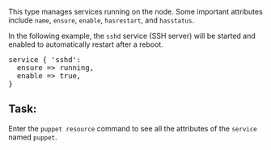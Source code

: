 This type manages services running on the node. Some important attributes include `name`, `ensure`, `enable`, `hasrestart`, and `hasstatus`.

In the following example, the `sshd` service (SSH server) will be started and enabled to automatically restart after a reboot.

<pre>
service { 'sshd':
  ensure => running,
  enable => true,
}
</pre>

## Task:

Enter the `puppet resource` command to see all the attributes of the `service` named `puppet`.
